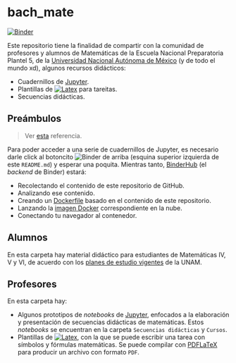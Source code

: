 # bach_mate

[![Binder](https://mybinder.org/badge_logo.svg)](https://mybinder.org/v2/gh/mijailo/bach_mate/master)

Este repositorio tiene la finalidad de compartir con la comunidad de profesores y alumnos de Matemáticas de la Escuela Nacional Preparatoria Plantel 5, de la [Universidad Nacional Autónoma de México](https://www.unam.mx/) (y de todo el mundo xd), algunos recursos didácticos:

- Cuadernillos de [Jupyter](https://jupyter.org/).
- Plantillas de [![Latex](https://wikimedia.org/api/rest_v1/media/math/render/svg/45c5b62b0f454f4ed8caa486d6d3cd0e0c065232)](https://es.wikipedia.org/wiki/TeX) para tareitas.
- Secuencias didácticas.

## Preámbulos

> Ver [esta](https://github.com/alan-turing-institute/the-turing-way/blob/main/workshops/boost-research-reproducibility-binder/workshop-presentations/zero-to-binder-python.md) referencia.

Para poder acceder a una serie de cuadernillos de Jupyter, es necesario darle click al botoncito ![Binder](https://mybinder.org/badge_logo.svg) de arriba (esquina superior izquierda de este `README.md`) y esperar una poquita. Mientras tanto, [BinderHub](https://binderhub.readthedocs.io/en/latest/index.html) (el _backend_ de Binder) estará:

- Recolectando el contenido de este repositorio de GitHub.
- Analizando ese contenido.
- Creando un [Dockerfile](https://docs.docker.com/engine/reference/builder/) basado en el contenido de este repositorio.
- Lanzando la [imagen Docker](https://docs.docker.com/engine/reference/commandline/images/) correspondiente en la nube.
- Conectando tu navegador al contenedor.

## Alumnos

En esta carpeta hay material didáctico para estudiantes de Matemáticas IV, V y VI, de acuerdo con los [planes de estudio vigentes](http://matematicas.dgenp.unam.mx/) de la UNAM.

## Profesores

En esta carpeta hay:

* Algunos prototipos de _notebooks_ de [Jupyter](https://jupyter4edu.github.io/jupyter-edu-book/), enfocados a la elaboración y presentación de secuencias didácticas de matemáticas. Estos _notebooks_ se encuentran en la carpeta `Secuencias didácticas` y `Cursos`.
* Plantillas de [![Latex](https://wikimedia.org/api/rest_v1/media/math/render/svg/45c5b62b0f454f4ed8caa486d6d3cd0e0c065232)](https://es.wikipedia.org/wiki/TeX), con la que se puede escribir una tarea con símbolos y fórmulas matemáticas. Se puede compilar con [PDFLaTeX](https://miktex.org/) para producir un archivo con formato `PDF`.
